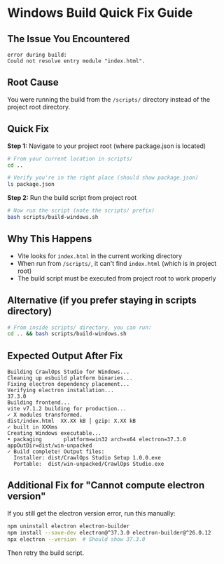 # Windows Build Quick Fix Guide

## The Issue You Encountered
```
error during build:
Could not resolve entry module "index.html".
```

## Root Cause
You were running the build from the `/scripts/` directory instead of the project root directory.

## Quick Fix

**Step 1:** Navigate to your project root (where package.json is located)
```bash
# From your current location in scripts/
cd ..

# Verify you're in the right place (should show package.json)
ls package.json
```

**Step 2:** Run the build script from project root
```bash
# Now run the script (note the scripts/ prefix)
bash scripts/build-windows.sh
```

## Why This Happens
- Vite looks for `index.html` in the current working directory
- When run from `/scripts/`, it can't find `index.html` (which is in project root)
- The build script must be executed from project root to work properly

## Alternative (if you prefer staying in scripts directory)
```bash
# From inside scripts/ directory, you can run:
cd .. && bash scripts/build-windows.sh
```

## Expected Output After Fix
```
Building CrawlOps Studio for Windows...
Cleaning up esbuild platform binaries...
Fixing electron dependency placement...
Verifying electron installation...
37.3.0
Building frontend...
vite v7.1.2 building for production...
✓ X modules transformed.
dist/index.html  XX.XX kB │ gzip: X.XX kB
✓ built in XXXms
Creating Windows executable...
• packaging       platform=win32 arch=x64 electron=37.3.0 appOutDir=dist/win-unpacked
✓ Build complete! Output files:
  Installer: dist/CrawlOps Studio Setup 1.0.0.exe  
  Portable:  dist/win-unpacked/CrawlOps Studio.exe
```

## Additional Fix for "Cannot compute electron version"
If you still get the electron version error, run this manually:
```bash
npm uninstall electron electron-builder
npm install --save-dev electron@^37.3.0 electron-builder@^26.0.12
npx electron --version  # Should show 37.3.0
```
Then retry the build script.